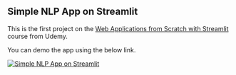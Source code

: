 ## Simple NLP App on Streamlit

This is the first project on the [Web Applications from Scratch with Streamlit](https://www.udemy.com/course/web-app-from-scratch-with-streamlit/) course from Udemy.

You can demo the app using the below link.

[![Simple NLP App on Streamlit](https://static.streamlit.io/badges/streamlit_badge_black_white.svg)](https://ongsterr-streamlit-simple-nlp-app-app-rnhqel.streamlit.app/)
